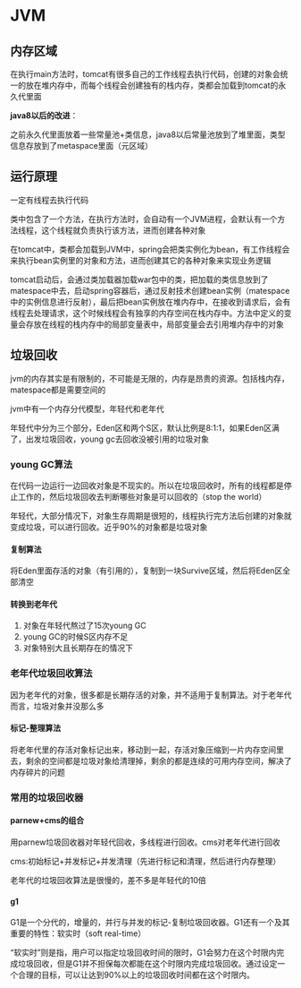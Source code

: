 # JVM

## 内存区域

在执行main方法时，tomcat有很多自己的工作线程去执行代码，创建的对象会统一的放在堆内存中，而每个线程会创建独有的栈内存，类都会加载到tomcat的永久代里面

**java8以后的改进**：

之前永久代里面放着一些常量池+类信息，java8以后常量池放到了堆里面，类型信息存放到了metaspace里面（元区域）

## 运行原理

一定有线程去执行代码

类中包含了一个方法，在执行方法时，会自动有一个JVM进程，会默认有一个方法线程，这个线程就负责执行该方法，进而创建各种对象

在tomcat中，类都会加载到JVM中，spring会把类实例化为bean，有工作线程会来执行bean实例里的对象和方法，进而创建其它的各种对象来实现业务逻辑

tomcat启动后，会通过类加载器加载war包中的类，把加载的类信息放到了matespace中去，启动spring容器后，通过反射技术创建bean实例（matespace中的实例信息进行反射），最后把bean实例放在堆内存中，在接收到请求后，会有线程去处理请求，这个时候线程会有独享的内存空间在栈内存中。方法中定义的变量会存放在线程的栈内存中的局部变量表中，局部变量会去引用堆内存中的对象

## 垃圾回收

jvm的内存其实是有限制的，不可能是无限的，内存是昂贵的资源。包括栈内存，matespace都是需要空间的

jvm中有一个内存分代模型，年轻代和老年代

年轻代中分为三个部分，Eden区和两个S区，默认比例是8:1:1，如果Eden区满了，出发垃圾回收，young gc去回收没被引用的垃圾对象

### young GC算法

在代码一边运行一边回收对象是不现实的。所以在垃圾回收时，所有的线程都是停止工作的，然后垃圾回收去判断哪些对象是可以回收的（stop the world）

年轻代，大部分情况下，对象生存周期是很短的，线程执行完方法后创建的对象就变成垃圾，可以进行回收。近乎90%的对象都是垃圾对象

#### 复制算法

将Eden里面存活的对象（有引用的），复制到一块Survive区域，然后将Eden区全部清空

#### 转换到老年代

1. 对象在年轻代熬过了15次young GC
2. young GC的时候S区内存不足
3. 对象特别大且长期存在的情况下

### 老年代垃圾回收算法

因为老年代的对象，很多都是长期存活的对象，并不适用于复制算法。对于老年代而言，垃圾对象并没那么多

#### 标记-整理算法

将老年代里的存活对象标记出来，移动到一起，存活对象压缩到一片内存空间里去，剩余的空间都是垃圾对象给清理掉，剩余的都是连续的可用内存空间，解决了内存碎片的问题

### 常用的垃圾回收器

#### parnew+cms的组合

用parnew垃圾回收器对年轻代回收，多线程进行回收。cms对老年代进行回收

cms:初始标记+并发标记+并发清理（先进行标记和清理，然后进行内存整理）

老年代的垃圾回收算法是很慢的，差不多是年轻代的10倍

#### g1

G1是一个分代的，增量的，并行与并发的标记-复制垃圾回收器。G1还有一个及其重要的特性：软实时（soft real-time）

“软实时”则是指，用户可以指定垃圾回收时间的限时，G1会努力在这个时限内完成垃圾回收，但是G1并不担保每次都能在这个时限内完成垃圾回收。通过设定一个合理的目标，可以让达到90%以上的垃圾回收时间都在这个时限内。





